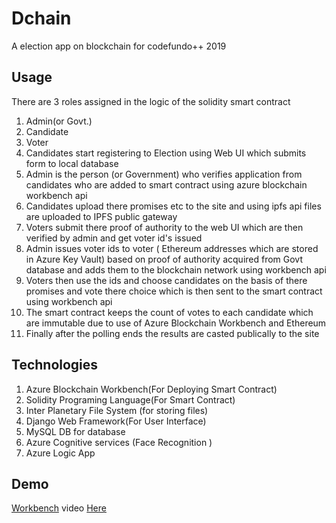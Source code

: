  # Dchain
A election app on blockchain for codefundo++ 2019

 ## Usage

There are 3 roles assigned in the logic of the solidity smart contract
<ol>
<li>Admin(or Govt.)</li>
<li>Candidate </li>
<li>Voter </li>
<li>Candidates start registering to Election using Web UI which submits form to local database </li>
 <li>Admin is the person (or Government) who verifies application from candidates who are added to smart contract using azure blockchain workbench api</li>
 <li>Candidates upload there promises etc to the site and using ipfs api files are uploaded to IPFS public gateway </li>
 <li>Voters submit there proof of authority to the web UI which are then verified by admin and get voter id's issued </li>
 <li>Admin issues voter ids to voter ( Ethereum addresses which are stored in Azure Key Vault) based on proof of authority acquired from Govt database and adds them to the blockchain network using workbench api</li>
 <li> Voters then use the ids and choose candidates on the basis of there promises and vote there choice which is then sent to the smart contract using workbench api </li>
 <li> The smart contract keeps the count of votes to each candidate which are immutable due to use of Azure Blockchain Workbench and Ethereum </li>
 <li> Finally after the polling ends the results are casted publically to the site </li>
</ol>
  
 ## Technologies

<ol>
 <li>Azure Blockchain Workbench(For Deploying Smart Contract)</li>
 <li>Solidity Programing Language(For Smart Contract)</li>
  <li>Inter Planetary File System (for storing files) </li>
 <li>Django Web Framework(For User Interface)</li>
 <li>MySQL DB for database</li>
 <li>Azure Cognitive services (Face Recognition )</li>
 <li>Azure Logic App</li>
</ol>

## Demo 
<a href="https://ballot-xpd4sl.azurewebsites.net/">Workbench</a>
video <a href="https://www.youtube.com/watch?v=pgfyrYlXmes">Here</a>

